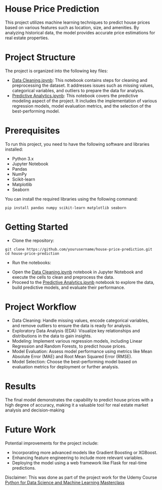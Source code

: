 # House Price Prediction
This project utilizes machine learning techniques to predict house prices based on various features such as location, size, and amenities. By analyzing historical data, the model provides accurate price estimations for real estate properties.

# Project Structure 
The project is organized into the following key files:
* [Data Cleaning.ipynb](https://github.com/shrek-28/house-price-prediction/blob/main/Data%20Cleaning.ipynb): This notebook contains steps for cleaning and preprocessing the dataset. It addresses issues such as missing values, categorical variables, and outliers to prepare the data for analysis.
* [Predictive Analytics.ipynb](https://github.com/shrek-28/house-price-prediction/blob/main/Predictive%20Analytics.ipynb): This notebook covers the predictive modeling aspect of the project. It includes the implementation of various regression models, model evaluation metrics, and the selection of the best-performing model.

# Prerequisites
To run this project, you need to have the following software and libraries installed:

* Python 3.x
* Jupyter Notebook
* Pandas
* NumPy
* Scikit-learn
* Matplotlib
* Seaborn

You can install the required libraries using the following command:

```
pip install pandas numpy scikit-learn matplotlib seaborn
```

# Getting Started
* Clone the repository:
```
git clone https://github.com/yourusername/house-price-prediction.git
cd house-price-prediction
```
* Run the notebooks:
- Open the [Data Cleaning.ipynb](https://github.com/shrek-28/house-price-prediction/blob/main/Data%20Cleaning.ipynb) notebook in Jupyter Notebook and execute the cells to clean and preprocess the data.
- Proceed to the [Predictive Analytics.ipynb](https://github.com/shrek-28/house-price-prediction/blob/main/Predictive%20Analytics.ipynb) notebook to explore the data, build predictive models, and evaluate their performance.

# Project Workflow
* Data Cleaning: Handle missing values, encode categorical variables, and remove outliers to ensure the data is ready for analysis.
* Exploratory Data Analysis (EDA): Visualize key relationships and distributions in the data to gain insights.
* Modeling: Implement various regression models, including Linear Regression and Random Forests, to predict house prices.
* Model Evaluation: Assess model performance using metrics like Mean Absolute Error (MAE) and Root Mean Squared Error (RMSE).
* Model Selection: Choose the best-performing model based on evaluation metrics for deployment or further analysis.

# Results
The final model demonstrates the capability to predict house prices with a high degree of accuracy, making it a valuable tool for real estate market analysis and decision-making

# Future Work
Potential improvements for the project include:
* Incorporating more advanced models like Gradient Boosting or XGBoost.
* Enhancing feature engineering to include more relevant variables.
* Deploying the model using a web framework like Flask for real-time predictions.

Disclaimer: This was done as part of the project work for the Udemy Course [Python for Data Science and Machine Learning Masterclass](https://www.udemy.com/course-dashboard-redirect/?course_id=2769460)

